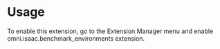 # Usage

To enable this extension, go to the Extension Manager menu and enable omni.isaac.benchmark_environments extension.

